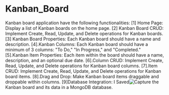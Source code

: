 # Kanban_Board
Kanban board application  have the following functionalities:
[1] Home Page: Display a list of Kanban boards on the home page.
[2] Kanban Board CRUD: Implement Create, Read, Update, and Delete operations for Kanban boards.
[3] Kanban Board Properties: Each Kanban board should have a name and description.
[4].Kanban Columns: Each Kanban board should have a minimum of 3 columns: "To Do," "In Progress," and "Completed."
[5].Kanban Item Properties: Each item within the board should have a name, description, and an optional due date.
[6].Column CRUD: Implement Create, Read, Update, and Delete operations for Kanban board columns.
[7].Item CRUD: Implement Create, Read, Update, and Delete operations for Kanban board items.
[8].Drag and Drop: Make Kanban board items draggable and droppable within columns.
[9]Database Integration: I Saved![Capture](https://github.com/360priyanshusingh/Kanban_Board/assets/104250362/46056cce-129e-4fcf-8932-7e71a95aa497)
 the Kanban board and its data in a MongoDB database.
